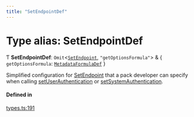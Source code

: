 ```yaml
---
title: "SetEndpointDef"
---
```

# Type alias: SetEndpointDef

Ƭ **SetEndpointDef**: `Omit`<[`SetEndpoint`](../interfaces/SetEndpoint.md), ``"getOptionsFormula"``\> & { `getOptionsFormula`: [`MetadataFormulaDef`](MetadataFormulaDef.md)  }

Simplified configuration for [SetEndpoint](../enums/PostSetupType.md#setendpoint) that a pack developer can specify when calling
[setUserAuthentication](../classes/PackDefinitionBuilder.md#setuserauthentication) or [setSystemAuthentication](../classes/PackDefinitionBuilder.md#setsystemauthentication).

#### Defined in

[types.ts:191](https://github.com/coda/packs-sdk/blob/main/types.ts#L191)
